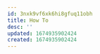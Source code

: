 ```yaml
---
id: 3nxk9vf6xk6hi8gfuq11obh
title: How To
desc: ''
updated: 1674935902424
created: 1674935902424
---
```

